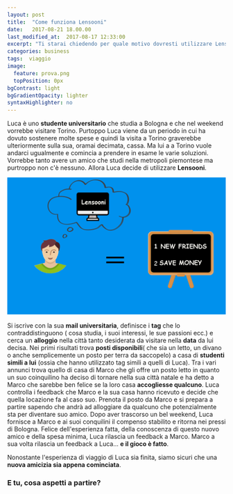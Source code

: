 ```yaml
---
layout: post
title:  "Come funziona Lensooni"
date:   2017-08-21 18.00.00
last_modified_at:  2017-08-17 12:33:00
excerpt: "Ti starai chiedendo per quale motivo dovresti utilizzare Lensooni anziché un altro servizio di alloggio..."
categories: business
tags:  viaggio
image:
  feature: prova.png
  topPosition: 0px
bgContrast: light
bgGradientOpacity: lighter
syntaxHighlighter: no
---
```



Luca è uno **studente universitario** che studia a Bologna e che nel weekend vorrebbe visitare Torino. Purtoppo Luca viene da un periodo in cui ha dovuto sostenere molte spese e quindi la visita a Torino graverebbe ulteriormente sulla sua, oramai decimata, cassa. Ma lui a a Torino vuole andarci ugualmente e comincia a prendere in esame le varie soluzioni. Vorrebbe tanto avere un amico che studi nella metropoli piemontese ma purtroppo non c'è nessuno. Allora Luca decide di utilizzare **Lensooni**.

 ![](./assets/images/post1.png)
 
Si iscrive con la sua **mail universitaria**, definisce i **tag** che lo contraddistinguono ( cosa studia, i suoi interessi, le sue passioni ecc.) e cerca un **alloggio** nella città tanto desiderata da visitare nella **data** da lui decisa. Nei primi risultati trova **posti disponibili**( che sia un letto, un divano o anche semplicemente un posto per terra da saccopelo) a casa di **studenti simili a lui** (ossia che hanno utilizzato tag simili a quelli di Luca).
Tra i vari annunci trova quello di casa di Marco che gli offre un posto letto in quanto un suo coinquilino ha deciso di tornare nella sua città natale e ha detto a Marco che sarebbe ben felice se la loro casa **accogliesse qualcuno**. Luca controlla i feedback che Marco e la sua casa hanno ricevuto e decide che quella locazione fa al caso suo. Prenota il posto da Marco e si prepara a partire sapendo che andrà ad alloggiare da qualcuno che potenzialmente sta per diventare suo amico. Dopo aver trascorso un bel weekend, Luca fornisce a Marco e ai suoi conquilini il compenso stabilito e ritorna nei pressi di Bologna. Felice dell'esperienza fatta, della conoscenza di questo nuovo amico e della spesa minima, Luca rilascia un feedback a Marco. Marco a sua volta rilascia un feedback a Luca... **e il gioco è fatto**.


Nonostante l'esperienza di viaggio di Luca sia finita, siamo sicuri che una **nuova amicizia sia appena cominciata**.

### E tu, cosa aspetti a partire?  

